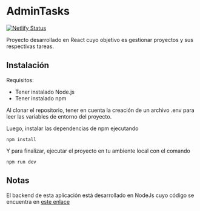# AdminTasks

[![Netlify Status](https://api.netlify.com/api/v1/badges/77e4d97b-406c-4f2a-8f60-2f88756c3884/deploy-status)](https://app.netlify.com/sites/pensive-benz-37e91f/deploys)

Proyecto desarrollado en React cuyo objetivo es gestionar proyectos y sus respectivas tareas.

## Instalación

Requisitos:

* Tener instalado Node.js
* Tener instalado npm

Al clonar el repositorio, tener en cuenta la creación de un archivo .env para leer las variables de entorno del proyecto. 

Luego, instalar las dependencias de npm ejecutando 

```
npm install
```

Y para finalizar, ejecutar el proyecto en tu ambiente local con el comando

```
npm run dev
```

## Notas

El backend de esta aplicación está desarrollado en NodeJs cuyo código se encuentra en [este enlace](https://github.com/pablosilvab/admintasks-backend)
